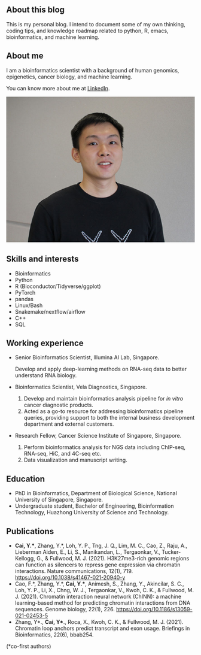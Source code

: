 ## About this blog

This is my personal blog. I intend to document some of my own
thinking, coding tips, and knowledge roadmap related to python, R,
emacs, bioinformatics, and machine learning.

## About me

I am a bioinformatics scientist with a background of human genomics,
epigenetics, cancer biology, and machine learning.

You can know more about me at [LinkedIn](https://www.linkedin.com/in/yichao-cai-0a5791112/).

![my photo](/assets/Cai-YiChao.jpg)


## Skills and interests

-  Bioinformatics
-  Python
-  R (Bioconductor/Tidyverse/ggplot)
-  PyTorch
-  pandas
-  Linux/Bash
-  Snakemake/nextflow/airflow
-  C++
-  SQL


## Working experience

-   Senior Bioinformatics Scientist, Illumina AI Lab, Singapore.
	
	Develop and apply deep-learning methods on RNA-seq data to better
	understand RNA biology.
	
-   Bioinformatics Scientist, Vela Diagnostics, Singapore.
	1. Develop and maintain bioinformatics analysis pipeline for *in
       vitro* cancer diagnostic products.
	2. Acted as a go-to resource for addressing bioinformatics
       pipeline queries, providing support to both the internal
       business development department and external customers.

-   Research Fellow, Cancer Science Institute of Singapore, Singapore.
	1. Perform bioinformatics analysis for NGS data including
       ChIP-seq, RNA-seq, HiC, and 4C-seq etc.
	2. Data visualization and manuscript writing.

## Education

-   PhD in Bioinformatics, Department of Biological Science, National
    University of Singapore, Singapore.
-   Undergraduate student, Bachelor of Engineering, Bioinformation
    Technology, Huazhong University of Science and Technology.

## Publications

-   **Cai, Y.\***, Zhang, Y.\*, Loh, Y. P., Tng, J. Q.,  Lim, M. C., Cao, Z., Raju, A., Lieberman Aiden, E., Li, S., Manikandan,  L., Tergaonkar, V., Tucker-Kellogg, G., & Fullwood, M. J. (2021). H3K27me3-rich genomic regions can function as silencers to repress gene  expression via chromatin interactions. Nature communications, 12(1), 719. https://doi.org/10.1038/s41467-021-20940-y 
-   Cao, F.\*, Zhang, Y.\*, **Cai, Y.\***, Animesh, S.,  Zhang, Y., Akincilar, S. C., Loh, Y. P., Li, X., Chng, W. J.,  Tergaonkar, V., Kwoh, C. K., & Fullwood, M. J. (2021). Chromatin  interaction neural network (ChINN): a machine learning-based method for  predicting chromatin interactions from DNA sequences. Genome biology, 22(1), 226. https://doi.org/10.1186/s13059-021-02453-5
-   Zhang, Y\*., **Cai, Y\***., Roca, X., Kwoh, C. K., & Fullwood, M. J. (2021). Chromatin loop anchors predict transcript and exon usage. Briefings in Bioinformatics, 22(6), bbab254.


(*co-first authors)

